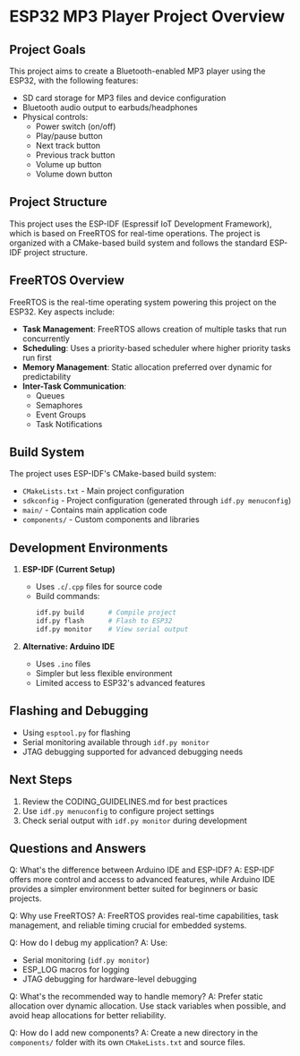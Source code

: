 # ESP32 MP3 Player Project Overview

## Project Goals
This project aims to create a Bluetooth-enabled MP3 player using the ESP32, with the following features:
- SD card storage for MP3 files and device configuration
- Bluetooth audio output to earbuds/headphones
- Physical controls:
  - Power switch (on/off)
  - Play/pause button
  - Next track button
  - Previous track button
  - Volume up button
  - Volume down button

## Project Structure
This project uses the ESP-IDF (Espressif IoT Development Framework), which is based on FreeRTOS for real-time operations. The project is organized with a CMake-based build system and follows the standard ESP-IDF project structure.

## FreeRTOS Overview
FreeRTOS is the real-time operating system powering this project on the ESP32. Key aspects include:

- **Task Management**: FreeRTOS allows creation of multiple tasks that run concurrently
- **Scheduling**: Uses a priority-based scheduler where higher priority tasks run first
- **Memory Management**: Static allocation preferred over dynamic for predictability
- **Inter-Task Communication**: 
  - Queues
  - Semaphores
  - Event Groups
  - Task Notifications

## Build System
The project uses ESP-IDF's CMake-based build system:
- `CMakeLists.txt` - Main project configuration
- `sdkconfig` - Project configuration (generated through `idf.py menuconfig`)
- `main/` - Contains main application code
- `components/` - Custom components and libraries

## Development Environments
1. **ESP-IDF (Current Setup)**
   - Uses `.c`/`.cpp` files for source code
   - Build commands:
     ```bash
     idf.py build      # Compile project
     idf.py flash      # Flash to ESP32
     idf.py monitor    # View serial output
     ```

2. **Alternative: Arduino IDE**
   - Uses `.ino` files
   - Simpler but less flexible environment
   - Limited access to ESP32's advanced features

## Flashing and Debugging
- Using `esptool.py` for flashing
- Serial monitoring available through `idf.py monitor`
- JTAG debugging supported for advanced debugging needs

## Next Steps
1. Review the CODING_GUIDELINES.md for best practices
2. Use `idf.py menuconfig` to configure project settings
3. Check serial output with `idf.py monitor` during development

## Questions and Answers

Q: What's the difference between Arduino IDE and ESP-IDF?
A: ESP-IDF offers more control and access to advanced features, while Arduino IDE provides a simpler environment better suited for beginners or basic projects.

Q: Why use FreeRTOS?
A: FreeRTOS provides real-time capabilities, task management, and reliable timing crucial for embedded systems.

Q: How do I debug my application?
A: Use:
- Serial monitoring (`idf.py monitor`)
- ESP_LOG macros for logging
- JTAG debugging for hardware-level debugging

Q: What's the recommended way to handle memory?
A: Prefer static allocation over dynamic allocation. Use stack variables when possible, and avoid heap allocations for better reliability.

Q: How do I add new components?
A: Create a new directory in the `components/` folder with its own `CMakeLists.txt` and source files.
